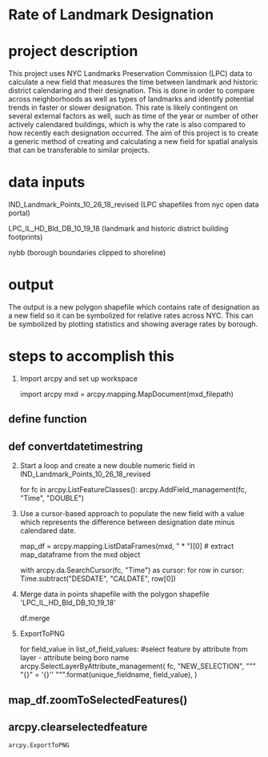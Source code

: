 # Rate of Landmark Designation

# project description

This project uses NYC Landmarks Preservation Commission (LPC) data to calculate a new field that measures the time between landmark and historic district calendaring and their designation. This is done in order to compare across neighborhoods as well as types of landmarks and identify potential trends in faster or slower designation. This rate is likely contingent on several external factors as well, such as time of the year or number of other actively calendared buildings, which is why the rate is also compared to how recently each designation occurred. The aim of this project is to create a generic method of creating and calculating a new field for spatial analysis that can be transferable to similar projects.

# data inputs
IND_Landmark_Points_10_26_18_revised (LPC shapefiles from nyc open data portal)

LPC_IL_HD_Bld_DB_10_19_18 (landmark and historic district building footprints)

nybb  (borough boundaries clipped to shoreline)

# output
The output is a new polygon shapefile which contains rate of designation as a new field so it can be symbolized for relative rates across NYC. This can be symbolized by plotting statistics and showing average rates by borough.

# steps to accomplish this
1) Import arcpy and set up workspace

	import arcpy
	mxd = arcpy.mapping.MapDocument(mxd_filepath)
##	define function
##  def convertdatetimestring

2) Start a loop and create a new double numeric field in IND_Landmark_Points_10_26_18_revised

	for fc in arcpy.ListFeatureClasses():
	arcpy.AddField_management(fc, "Time", "DOUBLE")

3) Use a cursor-based approach to populate the new field with a value which represents the difference between designation date minus calendared date.

	map_df = arcpy.mapping.ListDataFrames(mxd, " * ")[0] # extract map_dataframe from the mxd object

	with arcpy.da.SearchCursor(fc, "Time") as cursor:
		for row in cursor:
			Time.subtract("DESDATE", "CALDATE", row[0])

4) Merge data in points shapefile with the polygon shapefile 'LPC_IL_HD_Bld_DB_10_19_18'

	df.merge

5) ExportToPNG

	for field_value in list_of_field_values:
	#select feature by attribute from layer - attribute being boro name
	arcpy.SelectLayerByAttribute_management(
		fc,
		"NEW_SELECTION",
		""" "{}" = '{}'' """.format(unique_fieldname, field_value),
		)

##	map_df.zoomToSelectedFeatures()

##	arcpy.clearselectedfeature

	arcpy.ExportToPNG
